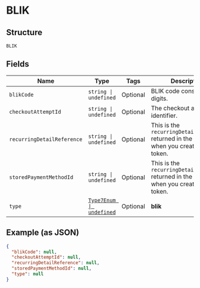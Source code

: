 
# BLIK

## Structure

`BLIK`

## Fields

| Name | Type | Tags | Description |
|  --- | --- | --- | --- |
| `blikCode` | `string \| undefined` | Optional | BLIK code consisting of 6 digits. |
| `checkoutAttemptId` | `string \| undefined` | Optional | The checkout attempt identifier. |
| `recurringDetailReference` | `string \| undefined` | Optional | This is the `recurringDetailReference` returned in the response when you created the token. |
| `storedPaymentMethodId` | `string \| undefined` | Optional | This is the `recurringDetailReference` returned in the response when you created the token. |
| `type` | [`Type7Enum \| undefined`](../../doc/models/type-7-enum.md) | Optional | **blik** |

## Example (as JSON)

```json
{
  "blikCode": null,
  "checkoutAttemptId": null,
  "recurringDetailReference": null,
  "storedPaymentMethodId": null,
  "type": null
}
```


